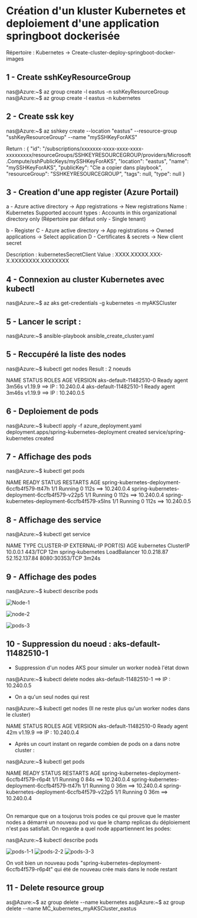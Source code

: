 <h1> Création d'un kluster Kubernetes et deploiement d'une application springboot dockerisée</h2>

Répertoire : Kubernetes -> Create-cluster-deploy-springboot-docker-images<br/>

<h2> 1 - Create sshKeyResourceGroup </h2>

nas@Azure:~$ az group create -l eastus -n sshKeyResourceGroup
nas@Azure:~$ az group create -l eastus -n kubernetes

<h2> 2 - Create ssk key </h2>

nas@Azure:~$ az sshkey create --location "eastus" --resource-group "sshKeyResourceGroup" --name "mySSHKeyForAKS"
	 
Return : 
{
	"id": "/subscriptions/xxxxxxx-xxxx-xxxx-xxxx-xxxxxxxxx/resourceGroups/SSHKEYRESOURCEGROUP/providers/Microsoft.Compute/sshPublicKeys/mySSHKeyForAKS",
	"location": "eastus",
	"name": "mySSHKeyForAKS",
	"publicKey": "Cle a copier dans playbook",
	"resourceGroup": "SSHKEYRESOURCEGROUP",
	"tags": null,
	"type": null
}
<h2> 3 - Creation d'une app register (Azure Portail) </h2>

a - Azure active directory -> App registrations -> New registrations
Name : Kubernetes
Supported account types : Accounts in this organizational directory only (Répertoire par défaut only - Single tenant)
		
b - Register
C - Azure active directory -> App registrations -> Owned applications -> Select application
D - Certificates & secrets -> New client secret
	
Description : kubernetesSecretClient
Value : XXXX.XXXXX.XXX-X.XXXXXXXX.XXXXXXXX
	 
<h2> 4 - Connexion au cluster Kubernetes avec kubectl </h2>

nas@Azure:~$ az aks get-credentials -g kubernetes -n myAKSCluster
		
<h2> 5 - Lancer le script : </h2>
 
nas@Azure:~$ ansible-playbook ansible_create_cluster.yaml
	 
<h2> 5 - Reccupéré la liste des nodes </h2>
 
nas@Azure:~$ kubectl get nodes
Result : 2 noeuds
				
NAME                     STATUS   ROLES   AGE     VERSION
aks-default-11482510-0   Ready    agent   3m56s   v1.19.9  ==> IP : 10.240.0.4
aks-default-11482510-1   Ready    agent   3m46s   v1.19.9  ==> IP : 10.240.0.5
			
		
<h2>  6 - Deploiement de pods </h2>
    
nas@Azure:~$ kubectl apply -f azure_deployment.yaml
deployment.apps/spring-kubernetes-deployment created
service/spring-kubernetes created
		
<h2>  7 - Affichage des pods </h2>

nas@Azure:~$ kubectl get pods
		
NAME                                            READY   STATUS    RESTARTS   AGE
spring-kubernetes-deployment-6ccfb4f579-tt47h   1/1     Running   0          112s     ==> 10.240.0.4
spring-kubernetes-deployment-6ccfb4f579-v22p5   1/1     Running   0          112s     ==> 10.240.0.4
spring-kubernetes-deployment-6ccfb4f579-x5lns   1/1     Running   0          112s     ==> 10.240.0.5
		
<h2>  8 - Affichage des service </h2>

nas@Azure:~$ kubectl get service
		
NAME                TYPE           CLUSTER-IP    EXTERNAL-IP     PORT(S)          AGE
kubernetes          ClusterIP      10.0.0.1      <none>          443/TCP          12m
spring-kubernetes   LoadBalancer   10.0.218.87   52.152.137.84   8080:30353/TCP   3m24s
		
<h2>  9 - Affichage des podes </h2>	
	
nas@Azure:~$ kubectl describe pods
		
<a></a>
![Node-1](https://user-images.githubusercontent.com/5339905/127657674-f5c9ac4e-ad15-44f9-89b5-516cb9a716e5.jpg)

![node-2](https://user-images.githubusercontent.com/5339905/127658605-50b0d069-c861-4f9c-8843-be8511fe060c.jpg)

![pods-3](https://user-images.githubusercontent.com/5339905/127658661-60a67043-7dea-4a8d-80d3-394eb0f6974a.jpg)
		
		
<h2>  10 - Suppression du noeud : aks-default-11482510-1</h2>	
	
- Suppression d'un nodes AKS pour simuler un worker nodeà l'état down
		
nas@Azure:~$ kubectl delete nodes aks-default-11482510-1   ==> IP : 10.240.0.5 
			
- On a qu'un seul nodes qui rest	

nas@Azure:~$ kubectl get nodes (Il ne reste plus qu'un worker nodes dans le cluster)
			
NAME                     STATUS   ROLES   AGE   VERSION
aks-default-11482510-0   Ready    agent   42m   v1.19.9 ==> IP : 10.240.0.4
			
- Après un court instant on regarde combien de pods on a dans notre cluster :
		
nas@Azure:~$ kubectl get pods
			
NAME                                            READY   STATUS    RESTARTS   AGE
spring-kubernetes-deployment-6ccfb4f579-r6p4t   1/1     Running   0          84s    ==> 10.240.0.4
spring-kubernetes-deployment-6ccfb4f579-tt47h   1/1     Running   0          36m    ==> 10.240.0.4
spring-kubernetes-deployment-6ccfb4f579-v22p5   1/1     Running   0          36m    ==> 10.240.0.4
	
<a></a>		
On remarque que on a toujorus trois podes ce qui prouve que le master nodes a démarré un nouveau pod vu que le champ replicas du déploiement n'est pas satisfait.
On regarde a quel node appartiennent les podes:
				
nas@Azure:~$ kubectl describe pods
<a></a>

![pods-1-1](https://user-images.githubusercontent.com/5339905/127658876-719adea8-7c94-4a14-a0a7-45869e754ca8.jpg)
![pods-2-2](https://user-images.githubusercontent.com/5339905/127658894-2d398527-7a23-4a27-99e0-0d4165373d6d.jpg)
![pods-3-3](https://user-images.githubusercontent.com/5339905/127658909-ee0dfb02-47c0-4377-babc-5889e01df5b5.jpg)

On voit bien un nouveau pods "spring-kubernetes-deployment-6ccfb4f579-r6p4t" qui été de nouveau crée mais dans le node restant 

<h2>  11 - Delete resource group </h2>
as@Azure:~$ az group delete --name kubernetes
as@Azure:~$ az group delete --name MC_kubernetes_myAKSCluster_eastus





